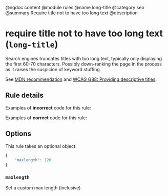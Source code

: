 @ngdoc content
@module rules
@name long-title
@category seo
@summary Require title not to have too long text
@description

# require title not to have too long text (`long-title`)

Search engines truncates titles with too long text, typically only displaying
the first 60-70 characters. Possibly down-ranking the page in the process as it
raises the suspicion of keyword stuffing.

See [MDN recommendation][mdn] and [WCAG G88: Providing descriptive
titles][wcag-g88].

[mdn]: https://developer.mozilla.org/en-US/docs/Web/HTML/Element/title#Page_titles_and_SEO
[wcag-g88]: https://www.w3.org/WAI/WCAG21/Techniques/general/G88

## Rule details

Examples of **incorrect** code for this rule:

<validate name="incorrect" rules="long-title">
    <head>
        <title>Lorem ipsum dolor sit amet, consectetur adipiscing elit, sed do eiusmod tempor incididunt ut labore et dolore magna aliqua.</title>
    </head>
</validate>

Examples of **correct** code for this rule:

<validate name="correct" rules="long-title">
    <head>
        <title>Lorem ipsum</title>
    </head>
</validate>

## Options

This rule takes an optional object:

```javascript
{
    "maxlength": 120
}
```

### `maxlength`

Set a custom max length (inclusive).
